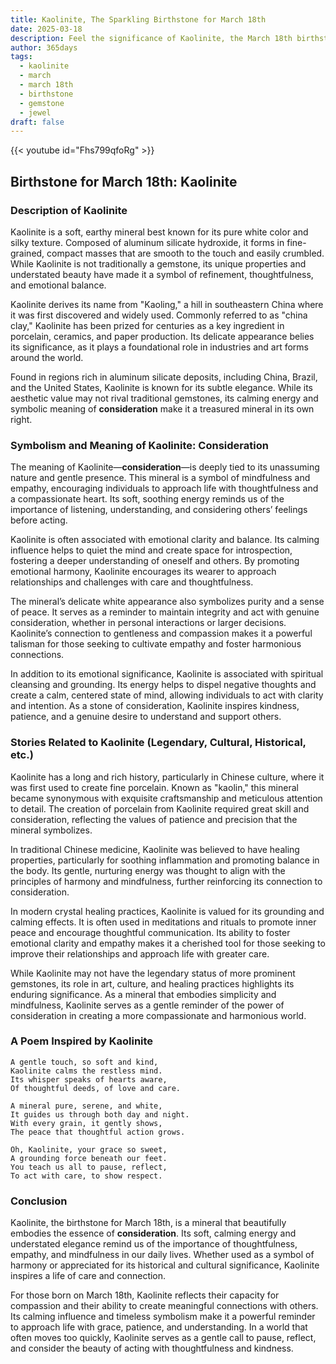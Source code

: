 ```yaml
---
title: Kaolinite, The Sparkling Birthstone for March 18th
date: 2025-03-18
description: Feel the significance of Kaolinite, the March 18th birthstone symbolizing Consideration. Let its beauty and meaning brighten your day.
author: 365days
tags:
  - kaolinite
  - march
  - march 18th
  - birthstone
  - gemstone
  - jewel
draft: false
---
```


{{< youtube id="Fhs799qfoRg" >}}

## Birthstone for March 18th: Kaolinite

### Description of Kaolinite

Kaolinite is a soft, earthy mineral best known for its pure white color and silky texture. Composed of aluminum silicate hydroxide, it forms in fine-grained, compact masses that are smooth to the touch and easily crumbled. While Kaolinite is not traditionally a gemstone, its unique properties and understated beauty have made it a symbol of refinement, thoughtfulness, and emotional balance.

Kaolinite derives its name from "Kaoling," a hill in southeastern China where it was first discovered and widely used. Commonly referred to as "china clay," Kaolinite has been prized for centuries as a key ingredient in porcelain, ceramics, and paper production. Its delicate appearance belies its significance, as it plays a foundational role in industries and art forms around the world.

Found in regions rich in aluminum silicate deposits, including China, Brazil, and the United States, Kaolinite is known for its subtle elegance. While its aesthetic value may not rival traditional gemstones, its calming energy and symbolic meaning of **consideration** make it a treasured mineral in its own right.

### Symbolism and Meaning of Kaolinite: Consideration

The meaning of Kaolinite—**consideration**—is deeply tied to its unassuming nature and gentle presence. This mineral is a symbol of mindfulness and empathy, encouraging individuals to approach life with thoughtfulness and a compassionate heart. Its soft, soothing energy reminds us of the importance of listening, understanding, and considering others’ feelings before acting.

Kaolinite is often associated with emotional clarity and balance. Its calming influence helps to quiet the mind and create space for introspection, fostering a deeper understanding of oneself and others. By promoting emotional harmony, Kaolinite encourages its wearer to approach relationships and challenges with care and thoughtfulness.

The mineral’s delicate white appearance also symbolizes purity and a sense of peace. It serves as a reminder to maintain integrity and act with genuine consideration, whether in personal interactions or larger decisions. Kaolinite’s connection to gentleness and compassion makes it a powerful talisman for those seeking to cultivate empathy and foster harmonious connections.

In addition to its emotional significance, Kaolinite is associated with spiritual cleansing and grounding. Its energy helps to dispel negative thoughts and create a calm, centered state of mind, allowing individuals to act with clarity and intention. As a stone of consideration, Kaolinite inspires kindness, patience, and a genuine desire to understand and support others.

### Stories Related to Kaolinite (Legendary, Cultural, Historical, etc.)

Kaolinite has a long and rich history, particularly in Chinese culture, where it was first used to create fine porcelain. Known as "kaolin," this mineral became synonymous with exquisite craftsmanship and meticulous attention to detail. The creation of porcelain from Kaolinite required great skill and consideration, reflecting the values of patience and precision that the mineral symbolizes.

In traditional Chinese medicine, Kaolinite was believed to have healing properties, particularly for soothing inflammation and promoting balance in the body. Its gentle, nurturing energy was thought to align with the principles of harmony and mindfulness, further reinforcing its connection to consideration.

In modern crystal healing practices, Kaolinite is valued for its grounding and calming effects. It is often used in meditations and rituals to promote inner peace and encourage thoughtful communication. Its ability to foster emotional clarity and empathy makes it a cherished tool for those seeking to improve their relationships and approach life with greater care.

While Kaolinite may not have the legendary status of more prominent gemstones, its role in art, culture, and healing practices highlights its enduring significance. As a mineral that embodies simplicity and mindfulness, Kaolinite serves as a gentle reminder of the power of consideration in creating a more compassionate and harmonious world.

### A Poem Inspired by Kaolinite

```
A gentle touch, so soft and kind,  
Kaolinite calms the restless mind.  
Its whisper speaks of hearts aware,  
Of thoughtful deeds, of love and care.  

A mineral pure, serene, and white,  
It guides us through both day and night.  
With every grain, it gently shows,  
The peace that thoughtful action grows.  

Oh, Kaolinite, your grace so sweet,  
A grounding force beneath our feet.  
You teach us all to pause, reflect,  
To act with care, to show respect.  
```

### Conclusion

Kaolinite, the birthstone for March 18th, is a mineral that beautifully embodies the essence of **consideration**. Its soft, calming energy and understated elegance remind us of the importance of thoughtfulness, empathy, and mindfulness in our daily lives. Whether used as a symbol of harmony or appreciated for its historical and cultural significance, Kaolinite inspires a life of care and connection.

For those born on March 18th, Kaolinite reflects their capacity for compassion and their ability to create meaningful connections with others. Its calming influence and timeless symbolism make it a powerful reminder to approach life with grace, patience, and understanding. In a world that often moves too quickly, Kaolinite serves as a gentle call to pause, reflect, and consider the beauty of acting with thoughtfulness and kindness.